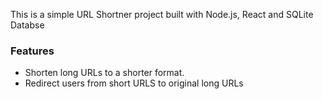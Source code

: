 This is a simple URL Shortner project built with Node.js, React and SQLite Databse

### Features

- Shorten long URLs to a shorter format.
- Redirect users from short URLS to original long URLs
